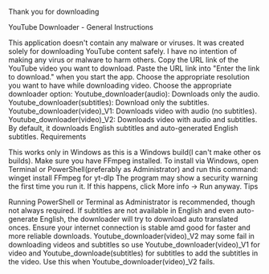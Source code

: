 Thank you for downloading

YouTube Downloader - General Instructions

This application doesn't contain any malware or viruses. It was created solely for downloading YouTube content safely. I have no intention of making any virus or malware to harm others.
Copy the URL link of the YouTube video you want to download.
Paste the URL link into "Enter the link to download." when you start the app.
Choose the appropriate resolution you want to have while downloading video.
Choose the appropriate downloader option:
Youtube_downloader(audio): Downloads only the audio.
Youtube_downloader(subtitles): Download only the subtitles.
Youtube_downloader(video)_V1: Downloads video with audio (no subtitles).
Youtube_downloader(video)_V2: Downloads video with audio and subtitles. By default, it downloads English subtitles and auto-generated English subtitles.
Requirements

This works only in Windows as this is a Windows build(I can't make other os builds).
Make sure you have FFmpeg installed.
To install via Windows, open Terminal or PowerShell(preferably as Administrator) and run this command: winget install FFmpeg for yt-dlp
The program may show a security warning the first time you run it. If this happens, click More info -> Run anyway.
Tips

Running PowerShell or Terminal as Administrator is recommended, though not always required.
If subtitles are not available in English and even auto-generate English, the downloader will try to download auto translated onces.
Ensure your internet connection is stable amd good for faster and more reliable downloads.
Youtube_downloader(video)_V2 may some fail in downloading videos and subtitles so use Youtube_downloader(video)_V1 for video and Youtube_downloade(subtitles) for subtitles to add the subtitles in the video. Use this when Youtube_downloader(video)_V2 fails.

